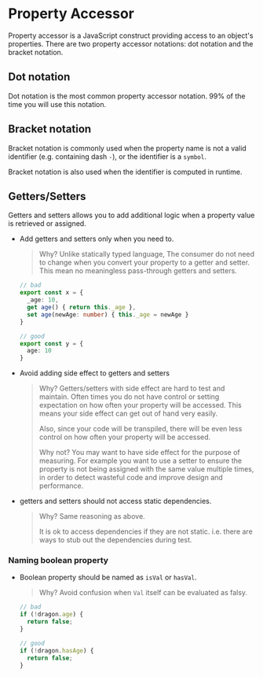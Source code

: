 # Property Accessor

Property accessor is a JavaScript construct providing access to an object's properties.
There are two property accessor notations: dot notation and the bracket notation.

## Dot notation

Dot notation is the most common property accessor notation.
99% of the time you will use this notation.

## Bracket notation

Bracket notation is commonly used when the property name is not a valid identifier (e.g. containing dash `-`),
or the identifier is a `symbol`.

Bracket notation is also used when the identifier is computed in runtime.

## Getters/Setters

Getters and setters allows you to add additional logic when a property value is retrieved or assigned.

- Add getters and setters only when you need to.

  > Why?
  > Unlike statically typed language,
  > The consumer do not need to change when you convert your property to a getter and setter.
  > This mean no meaningless pass-through getters and setters.

  ```ts
  // bad
  export const x = {
    _age: 10,
    get age() { return this._age },
    set age(newAge: number) { this._age = newAge }
  }

  // good
  export const y = {
    age: 10
  }
  ```

- Avoid adding side effect to getters and setters

  > Why?
  > Getters/setters with side effect are hard to test and maintain.
  > Often times you do not have control or setting expectation on how often your property will be accessed.
  > This means your side effect can get out of hand very easily.
  >
  > Also, since your code will be transpiled,
  > there will be even less control on how often your property will be accessed.
  >
  > Why not?
  > You may want to have side effect for the purpose of measuring.
  > For example you want to use a setter to ensure the property is not being assigned with the same value multiple times,
  > in order to detect wasteful code and improve design and performance.

- getters and setters should not access static dependencies.

  > Why?
  > Same reasoning as above.
  >
  > It is ok to access dependencies if they are not static.
  > i.e. there are ways to stub out the dependencies during test.

### Naming boolean property

- Boolean property should be named as `isVal` or `hasVal`.

  > Why? Avoid confusion when `Val` itself can be evaluated as falsy.

  ```typescript
  // bad
  if (!dragon.age) {
    return false;
  }

  // good
  if (!dragon.hasAge) {
    return false;
  }
  ```
